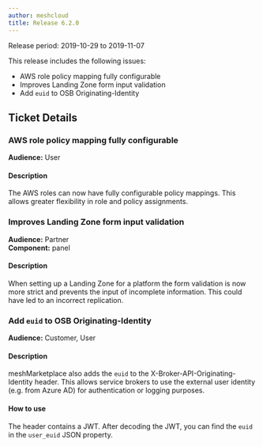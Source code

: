 ```yaml
---
author: meshcloud
title: Release 6.2.0
---
```


Release period: 2019-10-29 to 2019-11-07

This release includes the following issues:
* AWS role policy mapping fully configurable
* Improves Landing Zone form input validation
* Add `euid` to OSB Originating-Identity
<!--truncate-->

## Ticket Details
### AWS role policy mapping fully configurable
**Audience:** User<br>

#### Description
The AWS roles can now have fully configurable policy mappings. This allows greater flexibility in role and policy assignments.

### Improves Landing Zone form input validation
**Audience:** Partner<br>**Component:** panel


#### Description
When setting up a Landing Zone for a platform the form validation is now more strict and prevents the input of
incomplete information. This could have led to an incorrect replication.

### Add `euid` to OSB Originating-Identity
**Audience:** Customer, User<br>

#### Description
meshMarketplace also adds the `euid` to the X-Broker-API-Originating-Identity header.
This allows service brokers to use the external user identity (e.g. from Azure AD) for authentication or logging purposes.

#### How to use
The header contains a JWT. After decoding the JWT, you can find the `euid` in the `user_euid` JSON property.

